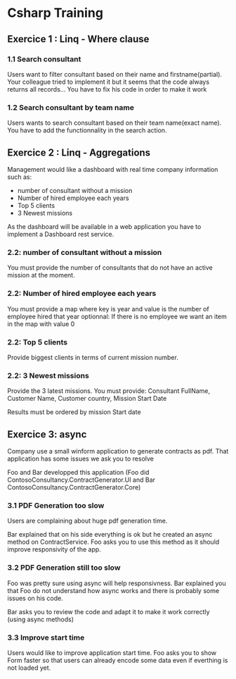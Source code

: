 # Csharp Training
## Exercice 1 : Linq - Where clause
### 1.1 Search consultant
Users want to filter consultant based on their name and firstname(partial). Your colleague tried to implement it but it seems that the code always returns all records... 
You have to fix his code in order to make it work

### 1.2 Search consultant by team name
Users wants to search consultant based on their team name(exact name). You have to add the functionnality in the search action.

## Exercice 2 : Linq - Aggregations
Management would like a dashboard with real time company information such as:
* number of consultant without a mission
* Number of hired employee each years
* Top 5 clients
* 3 Newest missions

As the dashboard will be available in a web application you have to implement a Dashboard rest service.

### 2.2: number of consultant without a mission
You must provide the number of consultants that do not have an active mission at the moment.

### 2.2: Number of hired employee each years
You must provide a map where key is year and value is the number of employee hired that year
optionnal: If there is no employee we want an item in the map with value 0

### 2.2: Top 5 clients
Provide biggest clients in terms of current mission number.

### 2.2: 3 Newest missions
Provide the 3 latest missions. You must provide:
Consultant FullName, Customer Name, Customer country, Mission Start Date

Results must be ordered by mission Start date

## Exercice 3: async
Company use a small winform application to generate contracts as pdf. That application has some issues we ask you to resolve

Foo and Bar developped this application (Foo did ContosoConsultancy.ContractGenerator.UI and Bar ContosoConsultancy.ContractGenerator.Core)

### 3.1 PDF Generation too slow

Users are complaining about huge pdf generation time.

Bar explained that on his side everything is ok but he created an async method on ContractService. Foo asks you to use this method as it should improve responsivity of the app.

### 3.2 PDF Generation still too slow

Foo was pretty sure using async will help responsivness. Bar explained you that Foo do not understand how async works and there is probably some issues on his code. 

Bar asks you to review the code and adapt it to make it work correctly (using async methods)

### 3.3 Improve start time

Users would like to improve application start time. Foo asks you to show Form faster so that users can already encode some data even if everthing is not loaded yet.

